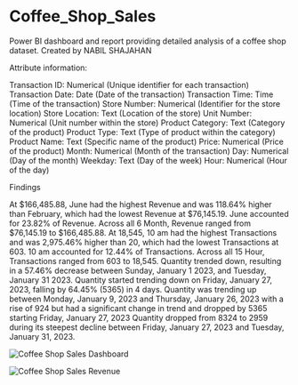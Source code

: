 # Coffee_Shop_Sales
Power BI dashboard and report providing detailed analysis of a coffee shop dataset.
Created by NABIL SHAJAHAN

Attribute information:

Transaction ID: Numerical (Unique identifier for each transaction)
Transaction Date: Date (Date of the transaction)
Transaction Time: Time (Time of the transaction)
Store Number: Numerical (Identifier for the store location)
Store Location: Text (Location of the store)
Unit Number: Numerical (Unit number within the store)
Product Category: Text (Category of the product)
Product Type: Text (Type of product within the category)
Product Name: Text (Specific name of the product)
Price: Numerical (Price of the product)
Month: Numerical (Month of the transaction)
Day: Numerical (Day of the month)
Weekday: Text (Day of the week)
Hour: Numerical (Hour of the day)

Findings

At $166,485.88, June had the highest Revenue and was 118.64% higher than February, which had the lowest Revenue at $76,145.19.
June accounted for 23.82% of Revenue.
Across all 6 Month, Revenue ranged from $76,145.19 to $166,485.88.
At 18,545, 10 am had the highest Transactions and was 2,975.46% higher than 20, which had the lowest Transactions at 603.
10 am accounted for 12.44% of Transactions.
Across all 15 Hour, Transactions ranged from 603 to 18,545.
Quantity trended down, resulting in a 57.46% decrease between Sunday, January 1 2023, and Tuesday, January 31 2023.
Quantity started trending down on Friday, January 27, 2023, falling by 64.45% (5365) in 4 days.
Quantity was trending up between Monday, January 9, 2023 and Thursday, January 26, 2023 with a rise of 924 but had a significant change in trend and dropped by 5365 starting Friday, January 27, 2023
Quantity dropped from 8324 to 2959 during its steepest decline between Friday, January 27, 2023 and Tuesday, January 31, 2023.


![Coffee Shop Sales Dashboard](https://github.com/user-attachments/assets/5979c15b-4c6d-4399-bf3f-e30581f454fb)


![Coffee Shop Sales Revenue](https://github.com/user-attachments/assets/4c55bee2-892a-479e-af13-ad3c6941fccf)


